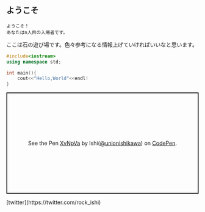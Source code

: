 ## ようこそ 

~~~
ようこそ！
あなたはn人目の入場者です。
~~~

ここは石の遊び場です。色々参考になる情報上げていければいいなと思います。

```c++
#include<iostream>
using namespace std;

int main(){
    cout<<"Hello,World"<<endl!
}
```

<p class="codepen" data-height="265" data-theme-id="dark" data-default-tab="js,result" data-user="unionishikawa" data-slug-hash="XvNpVa" style="height: 265px; box-sizing: border-box; display: flex; align-items: center; justify-content: center; border: 2px solid; margin: 1em 0; padding: 1em;" data-pen-title="XvNpVa">
  <span>See the Pen <a href="https://codepen.io/unionishikawa/pen/XvNpVa/">
  XvNpVa</a> by Ishi(<a href="https://codepen.io/unionishikawa">@unionishikawa</a>)
  on <a href="https://codepen.io">CodePen</a>.</span>
</p>
<script async src="https://static.codepen.io/assets/embed/ei.js"></script>
[twitter](https://twitter.com/rock_ishi)
